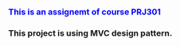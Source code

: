 <h3 style="color: blue"> This is an assignemt of course PRJ301 </h3>
<h3> This project is using MVC design pattern. </h3>
